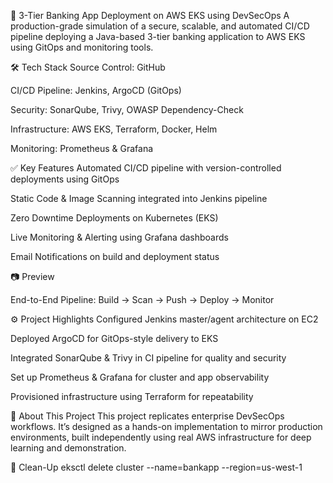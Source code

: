 🚀 3-Tier Banking App Deployment on AWS EKS using DevSecOps
A production-grade simulation of a secure, scalable, and automated CI/CD pipeline deploying a Java-based 3-tier banking application to AWS EKS using GitOps and monitoring tools.

🛠️ Tech Stack
Source Control: GitHub

CI/CD Pipeline: Jenkins, ArgoCD (GitOps)

Security: SonarQube, Trivy, OWASP Dependency-Check

Infrastructure: AWS EKS, Terraform, Docker, Helm

Monitoring: Prometheus & Grafana

✅ Key Features
Automated CI/CD pipeline with version-controlled deployments using GitOps

Static Code & Image Scanning integrated into Jenkins pipeline

Zero Downtime Deployments on Kubernetes (EKS)

Live Monitoring & Alerting using Grafana dashboards

Email Notifications on build and deployment status

📷 Preview

End-to-End Pipeline: Build → Scan → Push → Deploy → Monitor

⚙️ Project Highlights
Configured Jenkins master/agent architecture on EC2

Deployed ArgoCD for GitOps-style delivery to EKS

Integrated SonarQube & Trivy in CI pipeline for quality and security

Set up Prometheus & Grafana for cluster and app observability

Provisioned infrastructure using Terraform for repeatability

📌 About This Project
This project replicates enterprise DevSecOps workflows. It’s designed as a hands-on implementation to mirror production environments, built independently using real AWS infrastructure for deep learning and demonstration.

🧹 Clean-Up
eksctl delete cluster --name=bankapp --region=us-west-1
